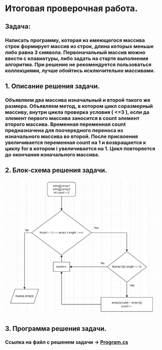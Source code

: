 # Итоговая проверочная работа.

## Задача:


### Написать программу, которая из имеющегося массива строк формирует массив из строк, длина которых меньше либо равна 3 символа. Первоначальный массив можно ввести с клавиатуры, либо задать на старте выполнения алгоритма. При решение не рекомендуется пользоваться коллекциями, лучше обойтись исключительно массивами.


## 1. Описание решения задачи.
### Объявляем два массива изначальный и второй такого же размера. Объявляем метод, в котором цикл соразмерный массиву, внутри цикла проверка условия ( <=3 ), если да элемент первого массива заносится в count элемент второго массива. Временная переменная count предназначена для поочередного переноса из изначального массива во второй. После присвоения увеличивается переменная count на 1 и возвращается к циклу for в котором i увеличивается на 1. Цикл повторяется до окончания изначального массива.


## 2. Блок-схема решения задачи.
![](Diagram.bmp)


## 3. Программа решения задачи.
### Ссылка на файл c решенем задачи -> [Program.cs](Program/Program.cs) 